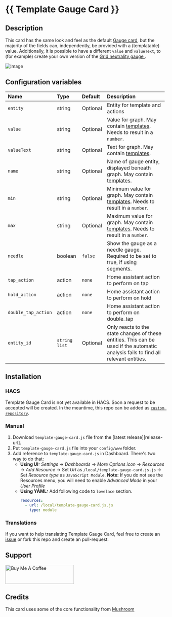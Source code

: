 # {{ Template Gauge Card }}

## Description

This card has the same look and feel as the default [Gauge card](https://www.home-assistant.io/dashboards/gauge/), but the majority of the fields can, independently, be provided with a (templatable) value. Additionally, it is possible to have a different `value` and `valueText`, to (for example) create your own version of the [Grid neutrality gauge ](https://www.home-assistant.io/dashboards/energy/#grid-neutrality-gauge).

![image](https://github.com/user-attachments/assets/669e4ae8-7f94-4389-bd3c-907287605d47)


## Configuration variables

| Name                  | Type            | Default  | Description                                                                                                                                    |
| :-------------------- | :-------------- | :------- | :--------------------------------------------------------------------------------------------------------------------------------------------- |
| `entity`              | string          | Optional | Entity for template and actions                                                                                                                |
| `value`               | string          | Optional | Value for graph. May contain [templates](https://www.home-assistant.io/docs/configuration/templating/). Needs to result in a `number`.         |
| `valueText`           | string          | Optional | Text for graph. May contain [templates](https://www.home-assistant.io/docs/configuration/templating/).                                         |
| `name`                | string          | Optional | Name of gauge entity, displayed beneath graph. May contain [templates](https://www.home-assistant.io/docs/configuration/templating/).          |
| `min`                 | string          | Optional | Minimum value for graph. May contain [templates](https://www.home-assistant.io/docs/configuration/templating/). Needs to result in a `number`. |
| `max`                 | string          | Optional | Maximum value for graph. May contain [templates](https://www.home-assistant.io/docs/configuration/templating/). Needs to result in a `number`. |
| `needle`              | boolean         | `false`  | Show the gauge as a needle gauge. Required to be set to true, if using segments.                                                               |
| `tap_action`          | action          | `none`   | Home assistant action to perform on tap                                                                                                        |
| `hold_action`         | action          | `none`   | Home assistant action to perform on hold                                                                                                       |
| `double_tap_action`   | action          | `none`   | Home assistant action to perform on double_tap                                                                                                 |
| `entity_id`           | `string` `list` | Optional | Only reacts to the state changes of these entities. This can be used if the automatic analysis fails to find all relevant entities.            |

## Installation

### HACS

Template Gauge Card is not yet available in HACS. Soon a request to be accepted will be created.  In the meantime, this repo can be added as [`custom repository`](https://www.hacs.xyz/docs/faq/custom_repositories/).


### Manual

1. Download `template-gauge-card.js` file from the [latest release][release-url].
2. Put `template-gauge-card.js` file into your `config/www` folder.
3. Add reference to `template-gauge-card.js` in Dashboard. There's two way to do that:
   - **Using UI:** _Settings_ → _Dashboards_ → _More Options icon_ → _Resources_ → _Add Resource_ → Set _Url_ as `/local/template-gauge-card.js.js` → Set _Resource type_ as `JavaScript Module`.
     **Note:** If you do not see the Resources menu, you will need to enable _Advanced Mode_ in your _User Profile_
   - **Using YAML:** Add following code to `lovelace` section.
     ```yaml
     resources:
       - url: /local/template-gauge-card.js.js
         type: module
     ```

### Translations

If you want to help translating Template Gauge Card, feel free to create an [issue](https://github.com/benjamin-dcs/template-gauge-card/issues) or fork this repo and create an pull-request.


## Support
<a href="https://www.buymeacoffee.com/benjamindcs" target="_blank"><img src="https://cdn.buymeacoffee.com/buttons/v2/default-yellow.png" alt="Buy Me A Coffee" style="height: 60px !important;width: 217px !important;" ></a>


## Credits

This card uses some of the core functionality from [Mushroom](https://github.com/piitaya/lovelace-mushroom/)
